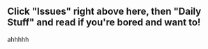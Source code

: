 Click "Issues" right above here, then "Daily Stuff" and read if you're bored and want to!  
-----------------------------------------------------------------------------------------
ahhhhh
